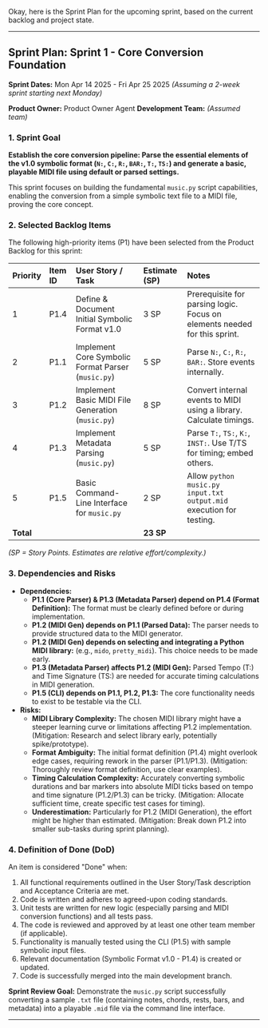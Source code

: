 Okay, here is the Sprint Plan for the upcoming sprint, based on the current backlog and project state.

---

## Sprint Plan: Sprint 1 - Core Conversion Foundation

**Sprint Dates:** Mon Apr 14 2025 - Fri Apr 25 2025 *(Assuming a 2-week sprint starting next Monday)*

**Product Owner:** Product Owner Agent
**Development Team:** *(Assumed team)*

### 1. Sprint Goal

**Establish the core conversion pipeline: Parse the essential elements of the v1.0 symbolic format (`N:`, `C:`, `R:`, `BAR:`, `T:`, `TS:`) and generate a basic, playable MIDI file using default or parsed settings.**

This sprint focuses on building the fundamental `music.py` script capabilities, enabling the conversion from a simple symbolic text file to a MIDI file, proving the core concept.

### 2. Selected Backlog Items

The following high-priority items (P1) have been selected from the Product Backlog for this sprint:

| Priority | Item ID | User Story / Task                                     | Estimate (SP) | Notes                                                                 |
| :------- | :------ | :---------------------------------------------------- | :------------ | :-------------------------------------------------------------------- |
| 1        | P1.4    | Define & Document Initial Symbolic Format v1.0        | 3 SP          | Prerequisite for parsing logic. Focus on elements needed for this sprint. |
| 2        | P1.1    | Implement Core Symbolic Format Parser (`music.py`)    | 5 SP          | Parse `N:`, `C:`, `R:`, `BAR:`. Store events internally.                  |
| 3        | P1.2    | Implement Basic MIDI File Generation (`music.py`)     | 8 SP          | Convert internal events to MIDI using a library. Calculate timings.     |
| 4        | P1.3    | Implement Metadata Parsing (`music.py`)               | 5 SP          | Parse `T:`, `TS:`, `K:`, `INST:`. Use T/TS for timing; embed others.   |
| 5        | P1.5    | Basic Command-Line Interface for `music.py`           | 2 SP          | Allow `python music.py input.txt output.mid` execution for testing. |
| **Total**|         |                                                       | **23 SP**     |                                                                       |

*(SP = Story Points. Estimates are relative effort/complexity.)*

### 3. Dependencies and Risks

*   **Dependencies:**
    *   **P1.1 (Core Parser) & P1.3 (Metadata Parser) depend on P1.4 (Format Definition):** The format must be clearly defined before or during implementation.
    *   **P1.2 (MIDI Gen) depends on P1.1 (Parsed Data):** The parser needs to provide structured data to the MIDI generator.
    *   **P1.2 (MIDI Gen) depends on selecting and integrating a Python MIDI library:** (e.g., `mido`, `pretty_midi`). This choice needs to be made early.
    *   **P1.3 (Metadata Parser) affects P1.2 (MIDI Gen):** Parsed Tempo (T:) and Time Signature (TS:) are needed for accurate timing calculations in MIDI generation.
    *   **P1.5 (CLI) depends on P1.1, P1.2, P1.3:** The core functionality needs to exist to be testable via the CLI.
*   **Risks:**
    *   **MIDI Library Complexity:** The chosen MIDI library might have a steeper learning curve or limitations affecting P1.2 implementation. (Mitigation: Research and select library early, potentially spike/prototype).
    *   **Format Ambiguity:** The initial format definition (P1.4) might overlook edge cases, requiring rework in the parser (P1.1/P1.3). (Mitigation: Thoroughly review format definition, use clear examples).
    *   **Timing Calculation Complexity:** Accurately converting symbolic durations and bar markers into absolute MIDI ticks based on tempo and time signature (P1.2/P1.3) can be tricky. (Mitigation: Allocate sufficient time, create specific test cases for timing).
    *   **Underestimation:** Particularly for P1.2 (MIDI Generation), the effort might be higher than estimated. (Mitigation: Break down P1.2 into smaller sub-tasks during sprint planning).

### 4. Definition of Done (DoD)

An item is considered "Done" when:

1.  All functional requirements outlined in the User Story/Task description and Acceptance Criteria are met.
2.  Code is written and adheres to agreed-upon coding standards.
3.  Unit tests are written for new logic (especially parsing and MIDI conversion functions) and all tests pass.
4.  The code is reviewed and approved by at least one other team member (if applicable).
5.  Functionality is manually tested using the CLI (P1.5) with sample symbolic input files.
6.  Relevant documentation (Symbolic Format v1.0 - P1.4) is created or updated.
7.  Code is successfully merged into the main development branch.

**Sprint Review Goal:** Demonstrate the `music.py` script successfully converting a sample `.txt` file (containing notes, chords, rests, bars, and metadata) into a playable `.mid` file via the command line interface.

---